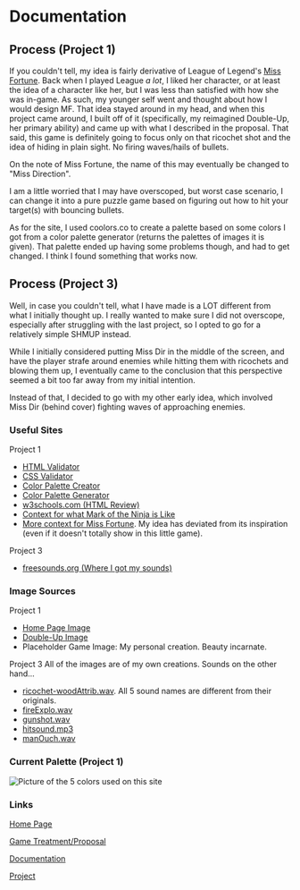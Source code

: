 # Documentation

## Process (Project 1)
If you couldn't tell, my idea is fairly derivative of League of Legend's [Miss Fortune]("https://leagueoflegends.fandom.com/wiki/Miss_Fortune").  Back when I played League *a lot*, I liked her character, or at least the idea of a character like her, but I was less than satisfied with how she was in-game.  As such, my younger self went and thought about how I would design MF. That idea stayed around in my head, and when this project came around, I built off of it (specifically, my reimagined Double-Up, her primary ability) and came up with what I described in the proposal.  That said, this game is definitely going to focus only on that ricochet shot and the idea of hiding in plain sight.  No firing waves/hails of bullets.

On the note of Miss Fortune, the name of this may eventually be changed to "Miss Direction".

I am a little worried that I may have overscoped, but worst case scenario, I can change it into a pure puzzle game based on figuring out how to hit your target(s) with bouncing bullets.

As for the site, I used coolors.co to create a palette based on some colors I got from a color palette generator (returns the palettes of images it is given).  That palette ended up having some problems though, and had to get changed.  I think I found something that works now.

## Process (Project 3)
Well, in case you couldn't tell, what I have made is a LOT different from what I initially thought up.  I really wanted to make sure I did not overscope, especially after struggling with the last project, so I opted to go for a relatively simple SHMUP instead.

While I initially considered putting Miss Dir in the middle of the screen, and have the player strafe around enemies while hitting them with ricochets and blowing them up, I eventually came to the conclusion that this perspective seemed a bit too far away from my initial intention.

Instead of that, I decided to go with my other early idea, which involved Miss Dir (behind cover) fighting waves of approaching enemies.

### Useful Sites
Project 1
* [HTML Validator](https://html5.validator.nu/)
* [CSS Validator](https://jigsaw.w3.org/css-validator/)
* [Color Palette Creator](https://coolors.co/)
* [Color Palette Generator](http://www.cssdrive.com/imagepalette/index.php)
* [w3schools.com (HTML Review)](https://www.w3schools.com/)
* [Context for what Mark of the Ninja is Like](https://www.klei.com/games/mark-ninja)
* [More context for Miss Fortune](https://na.leagueoflegends.com/en/site/bilgewater/#story-2-part-3). My idea has deviated from its inspiration (even if it doesn't totally show in this little game).

Project 3
* [freesounds.org (Where I got my sounds)](https://freesound.org/)

### Image Sources
Project 1
* [Home Page Image](https://fire-force.fandom.com/wiki/Ricochet_Control)
* [Double-Up Image](https://www.youtube.com/watch?v=gZ4QiB-epAE)
* Placeholder Game Image: My personal creation. Beauty incarnate.

Project 3
All of the images are of my own creations.  Sounds on the other hand...
* [ricochet-woodAttrib.wav](https://freesound.org/people/CGEffex/sounds/96636/).  All 5 sound names are different from their originals.
* [fireExplo.wav](https://freesound.org/people/HighPixel/sounds/431174/)
* [gunshot.wav](https://freesound.org/people/Shades/sounds/37236/)
* [hitsound.mp3](https://freesound.org/people/Raclure/sounds/458867/)
* [manOuch.wav](https://freesound.org/people/Under7dude/sounds/163441/)

### Current Palette (Project 1)
![Picture of the 5 colors used on this site]("media/c6532f-dddddd-483526-514d5e-891b13.png" "Picture of the 5 colors used on this site")

### Links
[Home Page](index.html)

[Game Treatment/Proposal](proposal.html)

[Documentation](documentation.html)

[Project](project.html)
